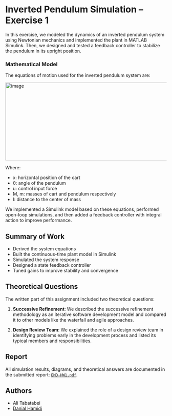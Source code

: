 # Inverted Pendulum Simulation – Exercise 1

In this exercise, we modeled the dynamics of an inverted pendulum system using Newtonian mechanics and implemented the plant in MATLAB Simulink. Then, we designed and tested a feedback controller to stabilize the pendulum in its upright position.

### Mathematical Model

The equations of motion used for the inverted pendulum system are:

<img width="597" height="243" alt="image" src="https://github.com/user-attachments/assets/9b75b719-c1d1-48a8-a9fe-220627051ade" />


Where:
- x: horizontal position of the cart  
- θ: angle of the pendulum  
- u: control input force  
- M, m: masses of cart and pendulum respectively  
- l: distance to the center of mass

We implemented a Simulink model based on these equations, performed open-loop simulations, and then added a feedback controller with integral action to improve performance.

## Summary of Work

- Derived the system equations  
- Built the continuous-time plant model in Simulink  
- Simulated the system response  
- Designed a state feedback controller  
- Tuned gains to improve stability and convergence


## Theoretical Questions

The written part of this assignment included two theoretical questions:

1. **Successive Refinement**: We described the successive refinement methodology as an iterative software development model and compared it to other models like the waterfall and agile approaches.

2. **Design Review Team**: We explained the role of a design review team in identifying problems early in the development process and listed its typical members and responsibilities.

## Report

All simulation results, diagrams, and theoretical answers are documented in the submitted report: [`EMD-HW1.pdf`](./EMD-HW1.pdf).

## Authors
- Ali Tabatabei
- [Danial Hamidi](https://github.com/mdanialh)

